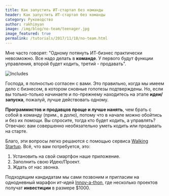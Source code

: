 ```yaml
---
title: Как запустить ИТ-стартап без команды 
header: Как запустить ИТ-стартап без команды 
category: Руководство
author: rakhimyan
image: /img/blog/no-team/teenager.jpg
image_featured: true
permalink: /tutorials/2017/11/18/no-team.html
---
```

Мне часто говорят: "Одному потянуть ИТ-бизнес практически невозможно. Все надо делать в __команде__. У первого будут функции управления, второй будет кодить, третий - продавать". 

![Includes](/img/blog/no-team/teenager.jpg)

Господа, я полностью согласен с вами. Это правильно, когда мы имеем дело с бизнесом, в котором сновные гопотезы подтверждены. Но, если вы только-только начинаете и по-прежнему находитесь на этапе __идеи/запуска__, пожалуй, лучше действовать одному. 

__Программистов и продавцов проще и лучше нанять__, чем брать с собой в команду (прим., в долю), потому что в начале можно обойтись и без их помощи. Вы спросите, тогда кто будет кодить, а управлять? Отвечаю: вам совершенно необязательно уметь кодить или продавать на старте. 

Благо, эти вопросы легко решаются с помощью сервиса [Walking Startup](https://walkingstartup.ru). Всё, что вам потребуется, это:
1) Установить на свой смартфон наше приложение. 
2) Заполнить свою Идею/Проект. 
3) Ждать от нас звонка. 

Подходящим кандидатам мы сами позвоним и пригласим на однодневный марафон ит-идей [Innov-a-thon](https://innovathon.walkingstartup.ru), где несколько проектов получат __инвестиции__ в размере $1000. 
